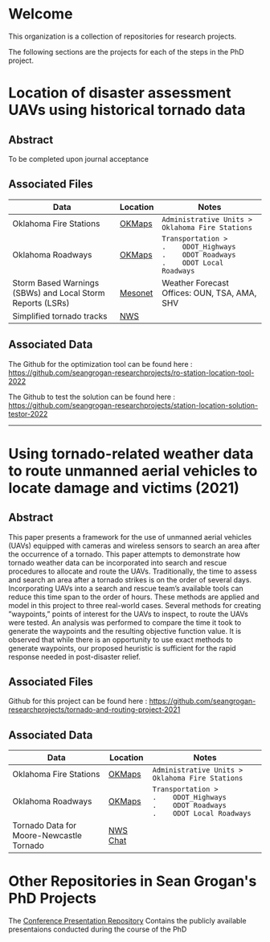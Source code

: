 # Welcome
This organization is a collection of repositories for research projects.  

The following sections are the projects for each of the steps in the PhD project.  

# Location of disaster assessment UAVs using historical tornado data

## Abstract

To be completed upon journal acceptance

## Associated Files

|Data |Location | Notes | 
| --- | --- | --- | 
| Oklahoma Fire Stations | [OKMaps](https://okmaps.org/OGI/search.aspx) | `Administrative Units > Oklahoma Fire Stations` | 
| Oklahoma Roadways | [OKMaps](https://okmaps.org/OGI/search.aspx) | `Transportation >`<br> `.    ODOT_Highways` <br>`.    ODOT Roadways` <br> `.    ODOT Local Roadways` |
| Storm Based Warnings (SBWs) and Local Storm Reports (LSRs) | [Mesonet](https://mesonet.agron.iastate.edu/) | Weather Forecast Offices: OUN, TSA, AMA, SHV |
| Simplified tornado tracks | [NWS](https://www.spc.noaa.gov/gis/svrgis/) | |

## Associated Data

The Github for the optimization tool can be found here : https://github.com/seangrogan-researchprojects/ro-station-location-tool-2022

The Github to test the solution can be found here : https://github.com/seangrogan-researchprojects/station-location-solution-testor-2022

--------------------------

# Using tornado-related weather data to route unmanned aerial vehicles to locate damage and victims (2021)

## Abstract

This paper presents a framework for the use of unmanned aerial vehicles (UAVs) equipped with cameras and wireless sensors to search an area after the occurrence of a tornado. This paper attempts to demonstrate how tornado weather data can be incorporated into search and rescue procedures to allocate and route the UAVs. Traditionally, the time to assess and search an area after a tornado strikes is on the order of several days. Incorporating UAVs into a search and rescue team’s available tools can reduce this time span to the order of hours. These methods are applied and model in this project to three real-world cases. Several methods for creating ”waypoints,” points of interest for the UAVs to inspect, to route the UAVs were tested. An analysis was performed to compare the time it took to generate the waypoints and the resulting objective function value. It is observed that while there is an opportunity to use exact methods to generate waypoints, our proposed heuristic is sufficient for the rapid response needed in post-disaster relief.

## Associated Files

Github for this project can be found here : https://github.com/seangrogan-researchprojects/tornado-and-routing-project-2021

## Associated Data

|Data |Location | Notes | 
| --- | --- | --- | 
| Oklahoma Fire Stations | [OKMaps](https://okmaps.org/OGI/search.aspx) | `Administrative Units > Oklahoma Fire Stations` | 
| Oklahoma Roadways | [OKMaps](https://okmaps.org/OGI/search.aspx) | `Transportation >`<br> `.    ODOT_Highways` <br>`.    ODOT Roadways` <br> `.    ODOT Local Roadways` |
| Tornado Data for Moore-Newcastle Tornado | [NWS Chat](https://nwschat.weather.gov/lsr/#OUN/201305200400/201305210400/0110) | |

# Other Repositories in Sean Grogan's PhD Projects

The [Conference Presentation Repository](https://github.com/seangrogan-phdprojects/conference_presentations) Contains the publicly available presentaions conducted during the course of the PhD

